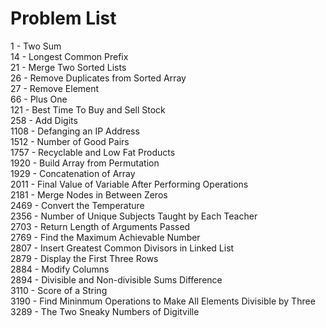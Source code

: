 # Problem List
1 - Two Sum\
14 - Longest Common Prefix\
21 - Merge Two Sorted Lists\
26 - Remove Duplicates from Sorted Array\
27 - Remove Element\
66 - Plus One\
121 - Best Time To Buy and Sell Stock\
258 - Add Digits\
1108 - Defanging an IP Address\
1512 - Number of Good Pairs\
1757 - Recyclable and Low Fat Products\
1920 - Build Array from Permutation\
1929 - Concatenation of Array\
2011 - Final Value of Variable After Performing Operations\
2181 - Merge Nodes in Between Zeros\
2469 - Convert the Temperature\
2356 - Number of Unique Subjects Taught by Each Teacher\
2703 - Return Length of Arguments Passed\
2769 - Find the Maximum Achievable Number\
2807 - Insert Greatest Common Divisors in Linked List\
2879 - Display the First Three Rows\
2884 - Modify Columns\
2894 - Divisible and Non-divisible Sums Difference\
3110 - Score of a String\
3190 - Find Mininmum Operations to Make All Elements Divisible by Three\
3289 - The Two Sneaky Numbers of Digitville